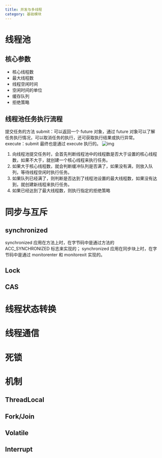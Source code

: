 ```yaml
---
title: 并发与多线程
category: 基础模块
---
```


# 线程池
## 核心参数

* 核心线程数
* 最大线程数
* 线程空闲时间
* 空闲时间的单位
* 缓存队列
* 拒绝策略

## 线程池任务执行流程

提交任务的方法
submit：可以返回一个 future 对象，通过 future 对象可以了解任务执行情况，可以取消任务的执行，还可获取执行结果或执行异常。
execute：submit 最终也是通过 execute 执行的。
![img](http://s0.lgstatic.com/i/image2/M01/8A/BE/CgoB5l14nI6ABd8rAABJ5DF7U78658.png)
1. 向线程池提交任务时，会首先判断线程池中的线程数是否大于设置的核心线程数，如果不大于，就创建一个核心线程来执行任务。
2. 如果大于核心线程数，就会判断缓冲队列是否满了，如果没有满，则放入队列，等待线程空闲时执行任务。
3. 如果队列已经满了，则判断是否达到了线程池设置的最大线程数，如果没有达到，就创建新线程来执行任务。
4. 如果已经达到了最大线程数，则执行指定的拒绝策略

# 同步与互斥

## synchronized
synchronized 应用在方法上时，在字节码中是通过方法的 ACC_SYNCHRONIZED 标志来实现的；
synchronized 应用在同步块上时，在字节码中是通过 monitorenter 和 monitorexit 实现的。

## Lock

## CAS

# 线程状态转换

# 线程通信

# 死锁

# 机制

## ThreadLocal

## Fork/Join

## Volatile

## Interrupt